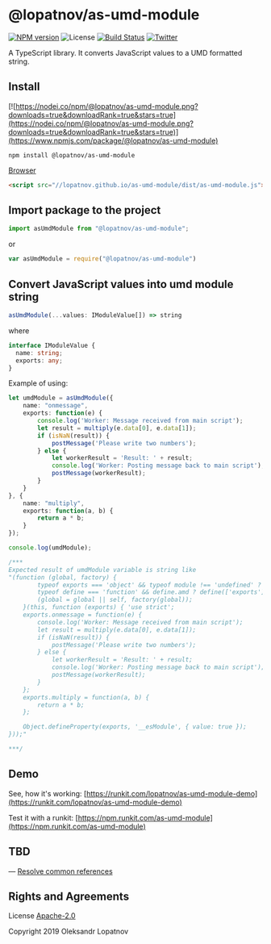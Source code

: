 # @lopatnov/as-umd-module

[![NPM version](https://badge.fury.io/js/%40lopatnov%2Fas-umd-module.svg)](https://www.npmjs.com/package/@lopatnov/as-umd-module)
![License](https://img.shields.io/github/license/lopatnov/jsToString)
[![Build Status](https://travis-ci.org/lopatnov/as-umd-module.png?branch=master)](https://travis-ci.org/lopatnov/as-umd-module)
[![Twitter](https://img.shields.io/twitter/url?url=https%3A%2F%2Fwww.npmjs.com%2Fpackage%2F%40lopatnov%2Fas-umd-module)](https://twitter.com/intent/tweet?text=Wow:&url=https%3A%2F%2Fwww.npmjs.com%2Fpackage%2F%40lopatnov%2Fas-umd-module)

A TypeScript library. It converts JavaScript values to a UMD formatted string.

## Install

[![https://nodei.co/npm/@lopatnov/as-umd-module.png?downloads=true&downloadRank=true&stars=true](https://nodei.co/npm/@lopatnov/as-umd-module.png?downloads=true&downloadRank=true&stars=true)](https://www.npmjs.com/package/@lopatnov/as-umd-module)

```shell
npm install @lopatnov/as-umd-module
```

[Browser](//lopatnov.github.io/as-umd-module/dist/as-umd-module.js)

```html
<script src="//lopatnov.github.io/as-umd-module/dist/as-umd-module.js"></script>
```

## Import package to the project

```typescript
import asUmdModule from "@lopatnov/as-umd-module";
```

or

```javascript
var asUmdModule = require("@lopatnov/as-umd-module")
```

## Convert JavaScript values into umd module string

```typescript
asUmdModule(...values: IModuleValue[]) => string
```

where

```typescript
interface IModuleValue {
  name: string;
  exports: any;
}
```

Example of using:

```typescript
let umdModule = asUmdModule({
    name: "onmessage",
    exports: function(e) {
        console.log('Worker: Message received from main script');
        let result = multiply(e.data[0], e.data[1]);
        if (isNaN(result)) {
            postMessage('Please write two numbers');
        } else {
            let workerResult = 'Result: ' + result;
            console.log('Worker: Posting message back to main script');
            postMessage(workerResult);
        }
    }
}, {
    name: "multiply",
    exports: function(a, b) {
        return a * b;
    }
});

console.log(umdModule);

/***
Expected result of umdModule variable is string like
"(function (global, factory) {
        typeof exports === 'object' && typeof module !== 'undefined' ? factory(exports) :
        typeof define === 'function' && define.amd ? define(['exports'], factory) :
        (global = global || self, factory(global));
    }(this, function (exports) { 'use strict';
    exports.onmessage = function(e) {
        console.log('Worker: Message received from main script');
        let result = multiply(e.data[0], e.data[1]);
        if (isNaN(result)) {
            postMessage('Please write two numbers');
        } else {
            let workerResult = 'Result: ' + result;
            console.log('Worker: Posting message back to main script');
            postMessage(workerResult);
        }
    };
    exports.multiply = function(a, b) {
        return a * b;
    };

    Object.defineProperty(exports, '__esModule', { value: true });
}));"

***/
```

## Demo

See, how it's working: [https://runkit.com/lopatnov/as-umd-module-demo](https://runkit.com/lopatnov/as-umd-module-demo)

Test it with a runkit: [https://npm.runkit.com/as-umd-module](https://npm.runkit.com/as-umd-module)

## TBD

— [Resolve common references](https://github.com/lopatnov/as-umd-module/issues/1)

## Rights and Agreements

License [Apache-2.0](https://github.com/lopatnov/as-umd-module/blob/master/LICENSE)

Copyright 2019 Oleksandr Lopatnov
